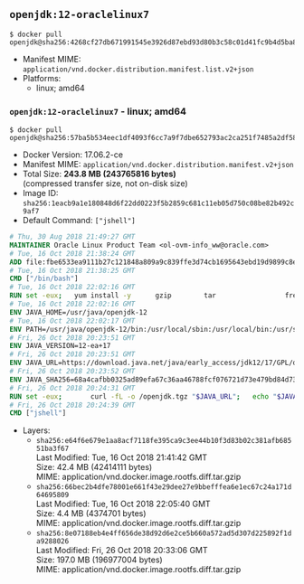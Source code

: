 ## `openjdk:12-oraclelinux7`

```console
$ docker pull openjdk@sha256:4268cf27db671991545e3926d87ebd93d80b3c58c01d41fc9b4d5ba8624137c9
```

-	Manifest MIME: `application/vnd.docker.distribution.manifest.list.v2+json`
-	Platforms:
	-	linux; amd64

### `openjdk:12-oraclelinux7` - linux; amd64

```console
$ docker pull openjdk@sha256:57ba5b534eec1df4093f6cc7a9f7dbe652793ac2ca251f7485a2df581dfc93c7
```

-	Docker Version: 17.06.2-ce
-	Manifest MIME: `application/vnd.docker.distribution.manifest.v2+json`
-	Total Size: **243.8 MB (243765816 bytes)**  
	(compressed transfer size, not on-disk size)
-	Image ID: `sha256:1eacb9a1e180848d6f22dd0223f5b2859c681c11eb05d750c08be82b492c9af7`
-	Default Command: `["jshell"]`

```dockerfile
# Thu, 30 Aug 2018 21:49:27 GMT
MAINTAINER Oracle Linux Product Team <ol-ovm-info_ww@oracle.com>
# Tue, 16 Oct 2018 21:38:24 GMT
ADD file:fbe6533ea9111b27c121848a809a9c839ffe3d74cb1695643ebd19d9899c8e4e in / 
# Tue, 16 Oct 2018 21:38:25 GMT
CMD ["/bin/bash"]
# Tue, 16 Oct 2018 22:02:16 GMT
RUN set -eux; 	yum install -y 		gzip 		tar 				freetype fontconfig 	; 	rm -rf /var/cache/yum
# Tue, 16 Oct 2018 22:02:16 GMT
ENV JAVA_HOME=/usr/java/openjdk-12
# Tue, 16 Oct 2018 22:02:17 GMT
ENV PATH=/usr/java/openjdk-12/bin:/usr/local/sbin:/usr/local/bin:/usr/sbin:/usr/bin:/sbin:/bin
# Fri, 26 Oct 2018 20:23:51 GMT
ENV JAVA_VERSION=12-ea+17
# Fri, 26 Oct 2018 20:23:51 GMT
ENV JAVA_URL=https://download.java.net/java/early_access/jdk12/17/GPL/openjdk-12-ea+17_linux-x64_bin.tar.gz
# Fri, 26 Oct 2018 20:23:52 GMT
ENV JAVA_SHA256=68a4cafbb0325ad89efa67c36aa46788fcf076721d73e479bd84d735d62ccd1f
# Fri, 26 Oct 2018 20:24:31 GMT
RUN set -eux; 		curl -fL -o /openjdk.tgz "$JAVA_URL"; 	echo "$JAVA_SHA256 */openjdk.tgz" | sha256sum -c -; 	mkdir -p "$JAVA_HOME"; 	tar --extract --file /openjdk.tgz --directory "$JAVA_HOME" --strip-components 1; 	rm /openjdk.tgz; 		ln -sfT "$JAVA_HOME" /usr/java/default; 	ln -sfT "$JAVA_HOME" /usr/java/latest; 	for bin in "$JAVA_HOME/bin/"*; do 		base="$(basename "$bin")"; 		[ ! -e "/usr/bin/$base" ]; 		alternatives --install "/usr/bin/$base" "$base" "$bin" 20000; 	done; 		java -Xshare:dump; 		java --version; 	javac --version
# Fri, 26 Oct 2018 20:24:39 GMT
CMD ["jshell"]
```

-	Layers:
	-	`sha256:e64f6e679e1aa8acf7118fe395ca9c3ee44b10f3d83b02c381afb68551ba3f67`  
		Last Modified: Tue, 16 Oct 2018 21:41:42 GMT  
		Size: 42.4 MB (42414111 bytes)  
		MIME: application/vnd.docker.image.rootfs.diff.tar.gzip
	-	`sha256:66bec2b4dfe78001e661f43e29dee27e9bbefffea6e1ec67c24a171d64695809`  
		Last Modified: Tue, 16 Oct 2018 22:05:40 GMT  
		Size: 4.4 MB (4374701 bytes)  
		MIME: application/vnd.docker.image.rootfs.diff.tar.gzip
	-	`sha256:8e07188eb4e4ff656de38d92d6e2ce5b660a572ad5d307d225892f1da9288026`  
		Last Modified: Fri, 26 Oct 2018 20:33:06 GMT  
		Size: 197.0 MB (196977004 bytes)  
		MIME: application/vnd.docker.image.rootfs.diff.tar.gzip
